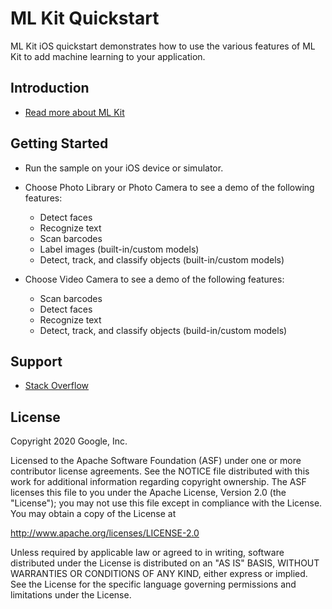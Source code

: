 ML Kit Quickstart
=======================

ML Kit iOS quickstart demonstrates how to use the various features of ML Kit to add machine
learning to your application.

Introduction
------------

- [Read more about ML Kit](https://developers.google.com/ml-kit/guides)

Getting Started
---------------

- Run the sample on your iOS device or simulator.
- Choose Photo Library or Photo Camera to see a demo of the following features:
  - Detect faces
  - Recognize text
  - Scan barcodes
  - Label images (built-in/custom models)
  - Detect, track, and classify objects (built-in/custom models)

- Choose Video Camera to see a demo of the following features:
  - Scan barcodes
  - Detect faces
  - Recognize text
  - Detect, track, and classify objects (build-in/custom models)

Support
-------

- [Stack Overflow](https://stackoverflow.com/questions/tagged/google-mlkit)

License
-------

Copyright 2020 Google, Inc.

Licensed to the Apache Software Foundation (ASF) under one or more contributor
license agreements.  See the NOTICE file distributed with this work for
additional information regarding copyright ownership.  The ASF licenses this
file to you under the Apache License, Version 2.0 (the "License"); you may not
use this file except in compliance with the License.  You may obtain a copy of
the License at

  http://www.apache.org/licenses/LICENSE-2.0

Unless required by applicable law or agreed to in writing, software
distributed under the License is distributed on an "AS IS" BASIS, WITHOUT
WARRANTIES OR CONDITIONS OF ANY KIND, either express or implied.  See the
License for the specific language governing permissions and limitations under
the License.
